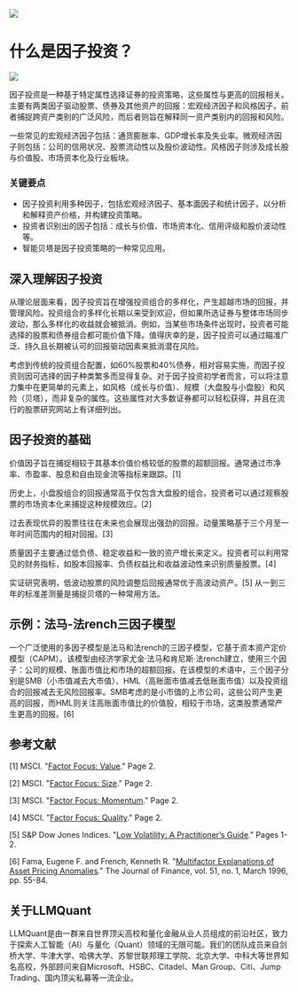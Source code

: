 ![](https://fastly.jsdelivr.net/gh/bucketio/img11@main/2024/10/21/1729466068183-23134fce-3131-4262-b18c-f378d71af4f6.gif)
# 什么是因子投资？
![](https://fastly.jsdelivr.net/gh/bucketio/img9@main/2024/10/20/1729465031968-b3c8959e-1d37-4b8a-91b1-b0b0dfe25143.png)

因子投资是一种基于特定属性选择证券的投资策略，这些属性与更高的回报相关。主要有两类因子驱动股票、债券及其他资产的回报：宏观经济因子和风格因子。前者捕捉跨资产类别的广泛风险，而后者则旨在解释同一资产类别内的回报和风险。

一些常见的宏观经济因子包括：通货膨胀率、GDP增长率及失业率。微观经济因子则包括：公司的信用状况、股票流动性以及股价波动性。风格因子则涉及成长股与价值股、市场资本化及行业板块。

### 关键要点

- 因子投资利用多种因子，包括宏观经济因子、基本面因子和统计因子，以分析和解释资产价格，并构建投资策略。
- 投资者识别出的因子包括：成长与价值、市场资本化、信用评级和股价波动性等。
- 智能贝塔是因子投资策略的一种常见应用。

## 深入理解因子投资

从理论层面来看，因子投资旨在增强投资组合的多样化，产生超越市场的回报，并管理风险。投资组合的多样化长期以来受到欢迎，但如果所选证券与整体市场同步波动，那么多样化的收益就会被抵消。例如，当某些市场条件出现时，投资者可能选择的股票和债券组合都可能价值下降。值得庆幸的是，因子投资可以通过瞄准广泛、持久且长期被认可的回报驱动因素来抵消潜在风险。

考虑到传统的投资组合配置，如60%股票和40%债券，相对容易实施，而因子投资则因可选择的因子种类繁多而显得复杂。对于因子投资初学者而言，可以将注意力集中在更简单的元素上，如风格（成长与价值）、规模（大盘股与小盘股）和风险（贝塔），而非复杂的属性。这些属性对大多数证券都可以轻松获得，并且在流行的股票研究网站上有详细列出。

## 因子投资的基础

价值因子旨在捕捉相较于其基本价值价格较低的股票的超额回报。通常通过市净率、市盈率、股息和自由现金流等指标来跟踪。[1]

历史上，小盘股组合的回报通常高于仅包含大盘股的组合。投资者可以通过观察股票的市场资本化来捕捉这种规模效应。[2]

过去表现优异的股票往往在未来也会展现出强劲的回报。动量策略基于三个月至一年时间范围内的相对回报。[3]

质量因子主要通过低负债、稳定收益和一致的资产增长来定义。投资者可以利用常见的财务指标，如股本回报率、负债权益比和收益波动性来识别质量股票。[4]

实证研究表明，低波动股票的风险调整后回报通常优于高波动资产。[5] 从一到三年的标准差测量是捕捉贝塔的一种常用方法。

## 示例：法马-法rench三因子模型

一个广泛使用的多因子模型是法马和法rench的三因子模型，它基于资本资产定价模型（CAPM）。该模型由经济学家尤金·法马和肯尼斯·法rench建立，使用三个因子：公司的规模、账面市值比和市场的超额回报。在该模型的术语中，三个因子分别是SMB（小市值减去大市值）、HML（高账面市值减去低账面市值）以及投资组合的回报减去无风险回报率。SMB考虑的是小市值的上市公司，这些公司产生更高的回报，而HML则关注高账面市值比的价值股，相较于市场，这类股票通常产生更高的回报。[6]

## 参考文献

[1] MSCI. "[Factor Focus: Value](https://www.msci.com/documents/1296102/8473352/Value-brochure.pdf)." Page 2.

[2] MSCI. "[Factor Focus: Size](https://www.msci.com/documents/1296102/8473352/Size-brochure.pdf)." Page 2.

[3] MSCI. "[Factor Focus: Momentum](https://www.msci.com/documents/1296102/8473352/Momentum-brochure.pdf)." Page 2.

[4] MSCI. "[Factor Focus: Quality](https://www.msci.com/documents/1296102/8473352/Quality-brochure.pdf)." Page 2.

[5] S&P Dow Jones Indices. "[Low Volatility: A Practitioner’s Guide](https://www.spglobal.com/spdji/en/documents/education/education-low-volatility-a-practitioners-guide.pdf)." Pages 1-2.

[6] Fama, Eugene F. and French, Kenneth R. "[Multifactor Explanations of Asset Pricing Anomalies](https://onlinelibrary.wiley.com/doi/10.1111/j.1540-6261.1996.tb05202.x)." The Journal of Finance, vol. 51, no. 1, March 1996, pp. 55-84.

## 关于LLMQuant
LLMQuant是由一群来自世界顶尖高校和量化金融从业人员组成的前沿社区，致力于探索人工智能（AI）与量化（Quant）领域的无限可能。我们的团队成员来自剑桥大学、牛津大学、哈佛大学、苏黎世联邦理工学院、北京大学、中科大等世界知名高校，外部顾问来自Microsoft、HSBC、Citadel、Man Group、Citi、Jump Trading、国内顶尖私募等一流企业。